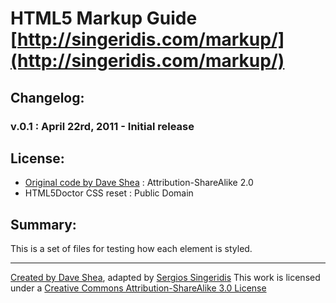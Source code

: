 #  HTML5 Markup Guide [http://singeridis.com/markup/](http://singeridis.com/markup/)

## Changelog:

### v.0.1 : April 22rd, 2011 - Initial release

## License:

* [Original code by Dave Shea](http://mezzoblue.com/downloads/markupguide/markupguide.html) : Attribution-ShareAlike 2.0
* HTML5Doctor CSS reset : Public Domain

## Summary:

This is a set of files for testing how each element is styled.

---
[Created by Dave Shea](http://mezzoblue.com/downloads/markupguide/markupguide.html), adapted by [Sergios Singeridis](http://www.singeridis.com/)
This work is licensed under a [Creative Commons Attribution-ShareAlike 3.0 License](http://creativecommons.org/licenses/by-sa/3.0/)